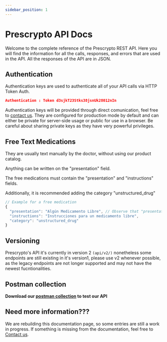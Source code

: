```yaml
---
sidebar_position: 1
---
```


# Prescrypto API Docs

Welcome to the complete reference of the Prescrypto REST API. Here you will find the information for all the calls, responses, and errors that are used in the API. All the responses of the API are in JSON.

## Authentication

Authentication keys are used to authenticate all of your API calls via HTTP Token Auth.
```json
Authentication : Token d3sjkT23Stks38jsnUk28012nIn
```

Authentication keys will be provided through direct comunication, feel free to [contact us](https://prescrypto.com/contact).
They are configured for production mode by default and can either be private for server-side usage or public for use in a browser. Be careful about sharing private keys as they have very powerful privileges.


## Free Text Medications
They are usually text manually by the doctor, without using our product catalog.

Anything can be written on the "presentation" field.

The free medications must contain the "presentation" and "instructions" fields.

Additionally, it is recommended adding the category "unstructured_drug"

```jsx
// Example for a free medication
{
  "presentation": "Algún Medicamento Libre", // Observe that "presentatio" field must be filled
  "instructions": "Instrucciones para un medicamento libre",
  "category": "unstructured_drug"
}
```


## Versioning
Prescrypto's API it's currently in version 2 ```(api/v2/)``` nonetheless some endpoints are still existing in it's version1, please use v2 whenever possible, as the legacy endpoints are not longer supported and may not have the newest fucntionalities.

## Postman collection

**Download our [postman collection](https://s3-us-west-2.amazonaws.com/precript-collections/Prescrypto_Integration_Endpoints_V2.postman_collection.json) to test our API**

## Need more information???
We are rebuilding this documentation page, so some entries are still a work in progress. If something is missing from the documentation, feel free to [Contact us](https://www.prescrypto.com/contact/).
